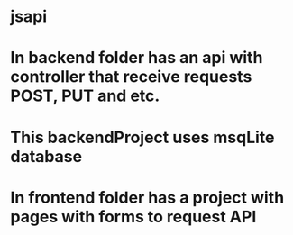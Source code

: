 # jsapi

# In backend folder has an api with controller that receive requests POST, PUT and etc.
# This backendProject uses msqLite database
# In frontend folder has a project with pages with forms to request API
